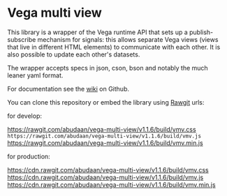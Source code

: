 # Vega multi view

This library is a wrapper of the Vega runtime API that sets up a publish-subscribe mechanism for signals: this allows separate Vega views (views that live in different HTML elements) to communicate with each other. It is also possible to update each other's datasets.

The wrapper accepts specs in json, cson, bson and notably the much leaner yaml format.

For documentation see the [wiki](https://github.com/abudaan/vega-multi-view/wiki) on Github.

You can clone this repository or embed the library using [Rawgit](https://rawgit.com/) urls:

 for develop:

https://rawgit.com/abudaan/vega-multi-view/v1.1.6/build/vmv.css
`https://rawgit.com/abudaan/vega-multi-view/v1.1.6/build/vmv.js`
<https://rawgit.com/abudaan/vega-multi-view/v1.1.6/build/vmv.min.js>

for production:

<https://cdn.rawgit.com/abudaan/vega-multi-view/v1.1.6/build/vmv.css>
<https://cdn.rawgit.com/abudaan/vega-multi-view/v1.1.6/build/vmv.js>
<https://cdn.rawgit.com/abudaan/vega-multi-view/v1.1.6/build/vmv.min.js>